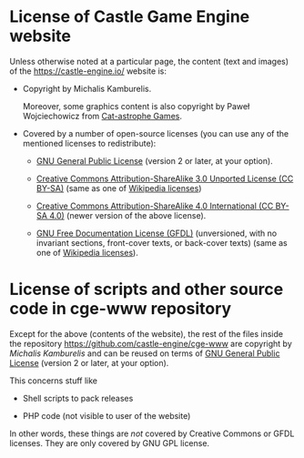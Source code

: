 # License of Castle Game Engine website

Unless otherwise noted at a particular page,
the content (text and images) of the https://castle-engine.io/ website is:

- Copyright by Michalis Kamburelis.

    Moreover, some graphics content is also copyright by Paweł Wojciechowicz from
    [Cat-astrophe Games](https://cat-astrophe-games.com/).

- Covered by a number of open-source licenses (you can use any of the mentioned
  licenses to redistribute):

    - [GNU General Public License](http://www.gnu.org/licenses/gpl.html) (version 2 or later, at your option).

    - [Creative Commons Attribution-ShareAlike 3.0 Unported License (CC BY-SA)](https://creativecommons.org/licenses/by-sa/3.0/) (same as one of [Wikipedia licenses](https://en.wikipedia.org/wiki/Wikipedia:Copyrights))

    - [Creative Commons Attribution-ShareAlike 4.0 International (CC BY-SA 4.0)](https://creativecommons.org/licenses/by-sa/4.0/deed.en) (newer version of the above license).

    - [GNU Free Documentation License (GFDL)](https://www.gnu.org/licenses/fdl-1.3.html) (unversioned, with no invariant sections, front-cover texts, or back-cover texts) (same as one of [Wikipedia licenses](https://en.wikipedia.org/wiki/Wikipedia:Copyrights)).

# License of scripts and other source code in cge-www repository

Except for the above (contents of the website), the rest of the files inside the repository https://github.com/castle-engine/cge-www are copyright by *Michalis Kamburelis* and can be reused on terms of [GNU General Public License](http://www.gnu.org/licenses/gpl.html) (version 2 or later, at your option).

This concerns stuff like

- Shell scripts to pack releases

- PHP code (not visible to user of the website)

In other words, these things are *not* covered by Creative Commons or GFDL licenses. They are only covered by GNU GPL license.
